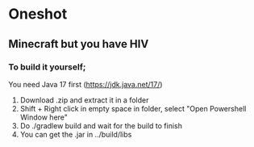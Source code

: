 # Oneshot
## Minecraft but you have HIV

### To build it yourself;
You need Java 17 first (https://jdk.java.net/17/)

1. Download .zip and extract it in a folder
2. Shift + Right click in empty space in folder, select "Open Powershell Window here"
3. Do ./gradlew build and wait for the build to finish
4. You can get the .jar in ../build/libs
